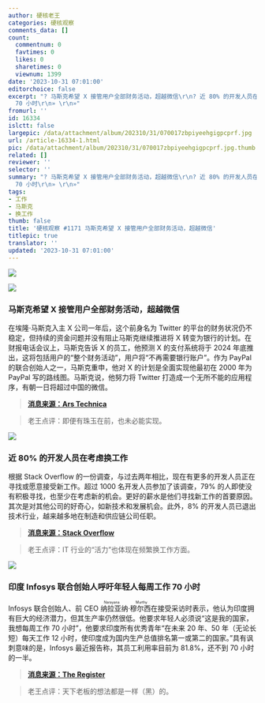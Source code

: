```yaml
---
author: 硬核老王
categories: 硬核观察
comments_data: []
count:
  commentnum: 0
  favtimes: 0
  likes: 0
  sharetimes: 0
  viewnum: 1399
date: '2023-10-31 07:01:00'
editorchoice: false
excerpt: "? 马斯克希望 X 接管用户全部财务活动，超越微信\r\n? 近 80% 的开发人员在考虑换工作\r\n? 印度 Infosys 联合创始人呼吁年轻人每周工作
  70 小时\r\n» \r\n»"
fromurl: ''
id: 16334
islctt: false
largepic: /data/attachment/album/202310/31/070017zbpiyeehgigpcprf.jpg
url: /article-16334-1.html
pic: /data/attachment/album/202310/31/070017zbpiyeehgigpcprf.jpg.thumb.jpg
related: []
reviewer: ''
selector: ''
summary: "? 马斯克希望 X 接管用户全部财务活动，超越微信\r\n? 近 80% 的开发人员在考虑换工作\r\n? 印度 Infosys 联合创始人呼吁年轻人每周工作
  70 小时\r\n» \r\n»"
tags:
- 工作
- 马斯克
- 换工作
thumb: false
title: '硬核观察 #1171 马斯克希望 X 接管用户全部财务活动，超越微信'
titlepic: true
translator: ''
updated: '2023-10-31 07:01:00'
---
```


![](/data/attachment/album/202310/31/070017zbpiyeehgigpcprf.jpg)


![](/data/attachment/album/202310/31/070026lqqoni7i2sefqi2h.jpg)


### 马斯克希望 X 接管用户全部财务活动，超越微信


在埃隆·马斯克入主 X 公司一年后，这个前身名为 Twitter 的平台的财务状况仍不稳定，但持续的资金问题并没有阻止马斯克继续推进将 X 转变为银行的计划。在财报电话会议上，马斯克告诉 X 的员工，他预测 X 的支付系统将于 2024 年底推出，这将包括用户的“整个财务活动”，用户将“不再需要银行账户”。作为 PayPal 的联合创始人之一，马斯克重申，他对 X 的计划是全面实现他最初在 2000 年为 PayPal 写的路线图。马斯克说，他努力将 Twitter 打造成一个无所不能的应用程序，有朝一日将超过中国的微信。



> 
> **[消息来源：Ars Technica](https://arstechnica.com/tech-policy/2023/10/elon-musk-wants-your-entire-financial-life-on-x-by-2024/)**
> 
> 
> 



> 
> 老王点评：即便有珠玉在前，也未必能实现。
> 
> 
> 


![](/data/attachment/album/202310/31/070042c4c1n6yyucyyucbg.jpg)


### 近 80% 的开发人员在考虑换工作


根据 Stack Overflow 的一份调查，与过去两年相比，现在有更多的开发人员正在寻找或愿意接受新工作。超过 1000 名开发人员参加了该调查，79% 的人即使没有积极寻找，也至少在考虑新的机会。更好的薪水是他们寻找新工作的首要原因。其次是对其他公司的好奇心，如新技术和发展机会。此外，8% 的开发人员已退出技术行业，越来越多地在制造和供应链公司任职。



> 
> **[消息来源：Stack Overflow](https://stackoverflow.blog/2023/10/26/hopping-instead-of-hustling-survey-tells-us-how-developers-are-taking-care-of-business/)**
> 
> 
> 



> 
> 老王点评：IT 行业的“活力”也体现在频繁换工作方面。
> 
> 
> 


![](/data/attachment/album/202310/31/070105nrsxknxyssxbsncq.jpg)


### 印度 Infosys 联合创始人呼吁年轻人每周工作 70 小时


Infosys 联合创始人、前 CEO <ruby> 纳拉亚纳·穆尔西 <rt>  Narayana Murthy </rt></ruby> 在接受采访时表示，他认为印度拥有巨大的经济潜力，但其生产率仍然很低。他要求年轻人必须说“这是我的国家，我想每周工作 70 小时”，他要求印度所有优秀青年“在未来 20 年、50 年（无论长短）每天工作 12 小时，使印度成为国内生产总值排名第一或第二的国家。”具有讽刺意味的是，Infosys 最近报告称，其员工利用率目前为 81.8%，还不到 70 小时的一半。



> 
> **[消息来源：The Register](https://www.theregister.com/2023/10/27/infosys_founder_70_hour_week/)**
> 
> 
> 



> 
> 老王点评：天下老板的想法都是一样（黑）的。
> 
> 
>
